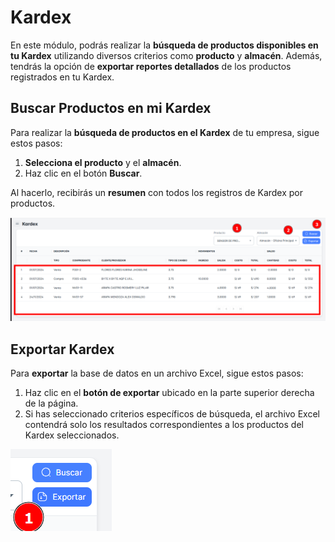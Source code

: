 # Kardex

En este módulo, podrás realizar la **búsqueda de productos disponibles en tu Kardex** utilizando diversos criterios como **producto** y **almacén**. Además, tendrás la opción de **exportar reportes detallados** de los productos registrados en tu Kardex.

## Buscar Productos en mi Kardex

Para realizar la **búsqueda de productos en el Kardex** de tu empresa, sigue estos pasos:

1. **Selecciona el producto** y el **almacén**.
2. Haz clic en el botón **Buscar**.

Al hacerlo, recibirás un **resumen** con todos los registros de Kardex por productos.

![kardex1](./img5/kardex1.png)

## Exportar Kardex

Para **exportar** la base de datos en un archivo Excel, sigue estos pasos:

1. Haz clic en el **botón de exportar** ubicado en la parte superior derecha de la página.
2. Si has seleccionado criterios específicos de búsqueda, el archivo Excel contendrá solo los resultados correspondientes a los productos del Kardex seleccionados.

![kardex2](./img5/kardex2.png)
